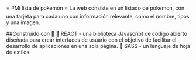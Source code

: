 :star: #Mi lista de pokemon :star:
La web consiste en un listado de pokemon, con una tarjeta para cada uno con información relevante, como el
nombre, tipos y una imagen.

##Construido con :wrench:
:link: REACT - una biblioteca Javascript de código abierto diseñada para crear interfaces de usuario con el objetivo de facilitar el desarrollo de aplicaciones en una sola página.
:link: SASS - un lenguaje de hoja de estilos.
